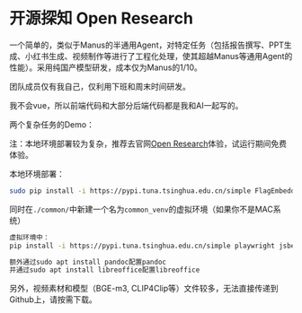 # 开源探知 Open Research

一个简单的，类似于Manus的半通用Agent，对特定任务（包括报告撰写、PPT生成、小红书生成、视频制作等进行了工程化处理，使其超越Manus等通用Agent的性能）。采用纯国产模型研发，成本仅为Manus的1/10。

团队成员仅有我自己，仅利用下班和周末时间研发。

我不会vue，所以前端代码和大部分后端代码都是我和AI一起写的。

两个复杂任务的Demo：



注：本地环境部署较为复杂，推荐去官网[Open Research](https://open-research.cn/)体验，试运行期间免费体验。

本地环境部署：

```bash
sudo pip install -i https://pypi.tuna.tsinghua.edu.cn/simple FlagEmbedding flask flask_cors json_repair mysql-connector-python openai redis moviepy tencentcloud-sdk-python torchvision gevent playwright
```

同时在`./common/`中新建一个名为`common_venv`的虚拟环境（如果你不是MAC系统）

```bash
虚拟环境中：
pip install -i https://pypi.tuna.tsinghua.edu.cn/simple playwright jsbeautifier BeautifulSoup4 redis pillow tqdm shutup torch numpy jieba opencv-python opencv-contrib-python transformers scikit-learn PyPDF2 openai openpyxl pandas moviepy graphviz json_repair matplotlib networkx seaborn 

额外通过sudo apt install pandoc配置pandoc
并通过sudo apt install libreoffice配置libreoffice
```

另外，视频素材和模型（BGE-m3, CLIP4Clip等）文件较多，无法直接传递到Github上，请按需下载。

